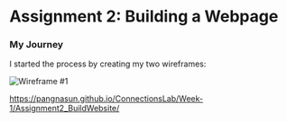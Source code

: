 # Assignment 2: Building a Webpage

### My Journey
I started the process by creating my two wireframes:

![Wireframe #1](wireframes/wireframe1)

https://pangnasun.github.io/ConnectionsLab/Week-1/Assignment2_BuildWebsite/
